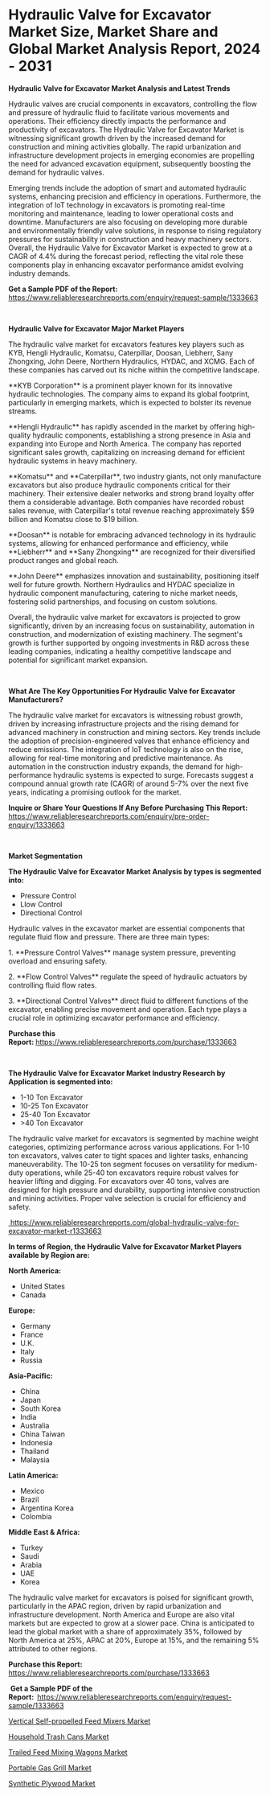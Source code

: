 <p><h1>Hydraulic Valve for Excavator Market Size, Market Share and Global Market Analysis Report, 2024 - 2031</h1></p><p><strong>Hydraulic Valve for Excavator Market Analysis and Latest Trends</strong></p>
<p><p>Hydraulic valves are crucial components in excavators, controlling the flow and pressure of hydraulic fluid to facilitate various movements and operations. Their efficiency directly impacts the performance and productivity of excavators. The Hydraulic Valve for Excavator Market is witnessing significant growth driven by the increased demand for construction and mining activities globally. The rapid urbanization and infrastructure development projects in emerging economies are propelling the need for advanced excavation equipment, subsequently boosting the demand for hydraulic valves.</p><p>Emerging trends include the adoption of smart and automated hydraulic systems, enhancing precision and efficiency in operations. Furthermore, the integration of IoT technology in excavators is promoting real-time monitoring and maintenance, leading to lower operational costs and downtime. Manufacturers are also focusing on developing more durable and environmentally friendly valve solutions, in response to rising regulatory pressures for sustainability in construction and heavy machinery sectors. Overall, the Hydraulic Valve for Excavator Market is expected to grow at a CAGR of 4.4% during the forecast period, reflecting the vital role these components play in enhancing excavator performance amidst evolving industry demands.</p></p>
<p><strong>Get a Sample PDF of the Report:&nbsp;</strong> <a href="https://www.reliableresearchreports.com/enquiry/request-sample/1333663?utm_campaign=3&utm_medium=2&utm_source=Github&utm_content=ia&utm_term=12122024&utm_id=hydraulic-valve-for-excavator">https://www.reliableresearchreports.com/enquiry/request-sample/1333663</a></p>
<p>&nbsp;</p>
<p><strong>Hydraulic Valve for Excavator Major Market Players</strong></p>
<p><p>The hydraulic valve market for excavators features key players such as KYB, Hengli Hydraulic, Komatsu, Caterpillar, Doosan, Liebherr, Sany Zhongxing, John Deere, Northern Hydraulics, HYDAC, and XCMG. Each of these companies has carved out its niche within the competitive landscape.</p><p>**KYB Corporation** is a prominent player known for its innovative hydraulic technologies. The company aims to expand its global footprint, particularly in emerging markets, which is expected to bolster its revenue streams.</p><p>**Hengli Hydraulic** has rapidly ascended in the market by offering high-quality hydraulic components, establishing a strong presence in Asia and expanding into Europe and North America. The company has reported significant sales growth, capitalizing on increasing demand for efficient hydraulic systems in heavy machinery.</p><p>**Komatsu** and **Caterpillar**, two industry giants, not only manufacture excavators but also produce hydraulic components critical for their machinery. Their extensive dealer networks and strong brand loyalty offer them a considerable advantage. Both companies have recorded robust sales revenue, with Caterpillar's total revenue reaching approximately $59 billion and Komatsu close to $19 billion.</p><p>**Doosan** is notable for embracing advanced technology in its hydraulic systems, allowing for enhanced performance and efficiency, while **Liebherr** and **Sany Zhongxing** are recognized for their diversified product ranges and global reach.</p><p>**John Deere** emphasizes innovation and sustainability, positioning itself well for future growth. Northern Hydraulics and HYDAC specialize in hydraulic component manufacturing, catering to niche market needs, fostering solid partnerships, and focusing on custom solutions.</p><p>Overall, the hydraulic valve market for excavators is projected to grow significantly, driven by an increasing focus on sustainability, automation in construction, and modernization of existing machinery. The segment's growth is further supported by ongoing investments in R&D across these leading companies, indicating a healthy competitive landscape and potential for significant market expansion.</p></p>
<p>&nbsp;</p>
<p><strong>What Are The Key Opportunities For Hydraulic Valve for Excavator Manufacturers?</strong></p>
<p><p>The hydraulic valve market for excavators is witnessing robust growth, driven by increasing infrastructure projects and the rising demand for advanced machinery in construction and mining sectors. Key trends include the adoption of precision-engineered valves that enhance efficiency and reduce emissions. The integration of IoT technology is also on the rise, allowing for real-time monitoring and predictive maintenance. As automation in the construction industry expands, the demand for high-performance hydraulic systems is expected to surge. Forecasts suggest a compound annual growth rate (CAGR) of around 5-7% over the next five years, indicating a promising outlook for the market.</p></p>
<p><strong>Inquire or Share Your Questions If Any Before Purchasing This Report:</strong> <a href="https://www.reliableresearchreports.com/enquiry/pre-order-enquiry/1333663?utm_campaign=3&utm_medium=2&utm_source=Github&utm_content=ia&utm_term=12122024&utm_id=hydraulic-valve-for-excavator">https://www.reliableresearchreports.com/enquiry/pre-order-enquiry/1333663</a></p>
<p>&nbsp;</p>
<p><strong>Market Segmentation</strong></p>
<p><strong>The Hydraulic Valve for Excavator Market Analysis by types is segmented into:</strong></p>
<p><ul><li>Pressure Control</li><li>Llow Control</li><li>Directional Control</li></ul></p>
<p><p>Hydraulic valves in the excavator market are essential components that regulate fluid flow and pressure. There are three main types: </p><p>1. **Pressure Control Valves** manage system pressure, preventing overload and ensuring safety. </p><p>2. **Flow Control Valves** regulate the speed of hydraulic actuators by controlling fluid flow rates. </p><p>3. **Directional Control Valves** direct fluid to different functions of the excavator, enabling precise movement and operation. Each type plays a crucial role in optimizing excavator performance and efficiency.</p></p>
<p><strong>Purchase this Report:&nbsp;</strong><a href="https://www.reliableresearchreports.com/purchase/1333663?utm_campaign=3&utm_medium=2&utm_source=Github&utm_content=ia&utm_term=12122024&utm_id=hydraulic-valve-for-excavator">https://www.reliableresearchreports.com/purchase/1333663</a></p>
<p>&nbsp;</p>
<p><strong>The Hydraulic Valve for Excavator Market Industry Research by Application is segmented into:</strong></p>
<p><ul><li>1-10 Ton Excavator</li><li>10-25 Ton Excavator</li><li>25-40 Ton Excavator</li><li>>40 Ton Excavator</li></ul></p>
<p><p>The hydraulic valve market for excavators is segmented by machine weight categories, optimizing performance across various applications. For 1-10 ton excavators, valves cater to tight spaces and lighter tasks, enhancing maneuverability. The 10-25 ton segment focuses on versatility for medium-duty operations, while 25-40 ton excavators require robust valves for heavier lifting and digging. For excavators over 40 tons, valves are designed for high pressure and durability, supporting intensive construction and mining activities. Proper valve selection is crucial for efficiency and safety.</p></p>
<p><a href="https://www.reliableresearchreports.com/global-hydraulic-valve-for-excavator-market-r1333663?utm_campaign=3&utm_medium=2&utm_source=Github&utm_content=ia&utm_term=12122024&utm_id=hydraulic-valve-for-excavator">&nbsp;https://www.reliableresearchreports.com/global-hydraulic-valve-for-excavator-market-r1333663</a></p>
<p><strong>In terms of Region, the Hydraulic Valve for Excavator Market Players available by Region are:</strong></p>
<p>
    <p> <strong> North America: </strong>
        <ul>
            <li>United States</li>
            <li>Canada</li>
        </ul>
        </p> 
    <p> <strong> Europe: </strong>
        <ul>
            <li>Germany</li>
            <li>France</li>
            <li>U.K.</li>
            <li>Italy</li>
            <li>Russia</li>
        </ul>
        </p> 
    <p> <strong> Asia-Pacific: </strong>
        <ul>
            <li>China</li>
            <li>Japan</li>
            <li>South Korea</li>
            <li>India</li>
            <li>Australia</li>
            <li>China Taiwan</li>
            <li>Indonesia</li>
            <li>Thailand</li>
            <li>Malaysia</li>
        </ul>
        </p> 
    <p> <strong> Latin America: </strong>
        <ul>
            <li>Mexico</li>
            <li>Brazil</li>
            <li>Argentina Korea</li>
            <li>Colombia</li>
        </ul>
        </p> 
    <p> <strong> Middle East & Africa: </strong>
        <ul>
            <li>Turkey</li>
            <li>Saudi</li>
            <li>Arabia</li>
            <li>UAE</li>
            <li>Korea</li>
        </ul>
    </p>
    </p>
<p><p>The hydraulic valve market for excavators is poised for significant growth, particularly in the APAC region, driven by rapid urbanization and infrastructure development. North America and Europe are also vital markets but are expected to grow at a slower pace. China is anticipated to lead the global market with a share of approximately 35%, followed by North America at 25%, APAC at 20%, Europe at 15%, and the remaining 5% attributed to other regions.</p></p>
<p><strong>Purchase this Report: </strong><a href="https://www.reliableresearchreports.com/purchase/1333663?utm_campaign=3&utm_medium=2&utm_source=Github&utm_content=ia&utm_term=12122024&utm_id=hydraulic-valve-for-excavator">https://www.reliableresearchreports.com/purchase/1333663</a></p>
<p>&nbsp;<strong>Get a Sample PDF of the Report:&nbsp;&nbsp;</strong><a href="https://www.reliableresearchreports.com/enquiry/request-sample/1333663?utm_campaign=3&utm_medium=2&utm_source=Github&utm_content=ia&utm_term=12122024&utm_id=hydraulic-valve-for-excavator">https://www.reliableresearchreports.com/enquiry/request-sample/1333663</a></p>
<p><strong></strong></p>
<p><p><a href="https://github.com/julyju69/Market-Research-Report-List-5/blob/main/vertical-self-propelled-feed-mixers-market.md?utm_campaign=3&utm_medium=2&utm_source=Github&utm_content=ia&utm_term=12122024&utm_id=hydraulic-valve-for-excavator">Vertical Self-propelled Feed Mixers Market</a></p><p><a href="https://www.linkedin.com/pulse/detailed-examination-household-trash-cans-market-size-share-mzkje?utm_campaign=3&utm_medium=2&utm_source=Github&utm_content=ia&utm_term=12122024&utm_id=hydraulic-valve-for-excavator">Household Trash Cans Market</a></p><p><a href="https://github.com/nathandecarvalho/Market-Research-Report-List-5/blob/main/trailed-feed-mixing-wagons-market.md?utm_campaign=3&utm_medium=2&utm_source=Github&utm_content=ia&utm_term=12122024&utm_id=hydraulic-valve-for-excavator">Trailed Feed Mixing Wagons Market</a></p><p><a href="https://www.linkedin.com/pulse/based-insight-dial-vnq0f?utm_campaign=3&utm_medium=2&utm_source=Github&utm_content=ia&utm_term=12122024&utm_id=hydraulic-valve-for-excavator">Portable Gas Grill Market</a></p><p><a href="https://www.linkedin.com/pulse/future-forecast-synthetic-plywood-market-size-105-cagr-2024-kzn6e?utm_campaign=3&utm_medium=2&utm_source=Github&utm_content=ia&utm_term=12122024&utm_id=hydraulic-valve-for-excavator">Synthetic Plywood Market</a></p></p>